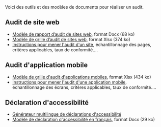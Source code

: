Voici des outils et des modèles de documents pour réaliser un audit.

## Audit de site web

* [Modèle de rapport d’audit de sites web](../raweb1/files/raweb1-lu-modele-rapport-audit.docx), format Docx (68 ko)
* [Modèle de grille d’audit de sites web](../raweb1/files/raweb1-lu-modele-grille-audit.xlsx), format Xlsx (374 ko)
* [Instructions pour mener l'audit d'un site](../raweb1/methodo-test.html#Évaluation-de-la-conformité-à-la-norme-de-référence), échantillonnage des pages, critères applicables, taux de conformité…. 

## Audit d'application mobile

* [Modèle de grille d'audit d'applications mobiles](../files/modele-grille-audit-appli-mobiles.xlsx), format Xlsx (434 ko)
* [Instructions pour mener l'audit d'une application mobile](../raam1.1/methodologie.html#evaluation-de-la-conformite-a-la-norme-de-reference), échantillonnage des écrans, critères applicables, taux de conformité…. 

## Déclaration d'accessibilité

* [Générateur multilingue de déclarations d'accessibilité](./decla.html)
* [Modèle de déclaration d'accessibilité en français](../files/template-decla-fr.docx), format Docx (29 ko) 
